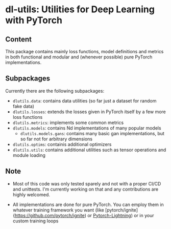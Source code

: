 # dl-utils: Utilities for Deep Learning with PyTorch

## Content
This package contains mainly loss functions, model definitions and metrics in both functional and modular and (whenever possible) pure PyTorch implementations.


## Subpackages
Currently there are the following subpackages:

* `dlutils.data`: contains data utilities (so far just a dataset for random fake data)
* `dlutils.losses`: extends the losses given in PyTorch itself by a few more loss functions
* `dlutils.metrics`: implements some common metrics
* `dlutils.models`: contains Nd implementations of many popular models
    - `dlutils.models.gans`: contains many basic gan implementations, but so far not for arbitrary dimensions
* `dlutils.optims`: containis additional optimizers
* `dlutils.utils`: contains additional utilities such as tensor operations and module loading

## Note
* Most of this code was only tested sparely and not with a proper CI/CD and unittests. I'm currently working on that and any contributions are highly welcomed.

* All implementations are done for pure PyTorch. You can employ them in whatever training framework you want (like [pytorch/ignite]{https://github.com/pytorch/ignite) or [Pytorch-Lightning](https://github.com/PyTorchLightning/pytorch-lightning)) or in your custom training loops
